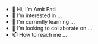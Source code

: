 - 👋 Hi, I’m Amit Patil
- 👀 I’m interested in ...
- 🌱 I’m currently learning ...
- 💞️ I’m looking to collaborate on ...
- 📫 How to reach me ...

<!---
patilamitid/patilamitid is a ✨ special ✨ repository because its `README.md` (this file) appears on your GitHub profile.
You can click the Preview link to take a look at your changes.
--->
